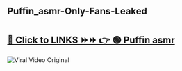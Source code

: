 
 ## Puffin_asmr-Only-Fans-Leaked

# <h2><a href="https://clipsfans.com/Puffin_asmr&ref=git">🔗 Click to LINKS ⏩⏩ 👉 🟢 Puffin asmr </a></h2>

<a href="https://clipsfans.com/Puffin_asmr&ref=git" rel="nofollow" data-target="animated-image.originalLink"><img src="https://i.ibb.co.com/xMMVF88/686577567.gif" alt="Viral Video Original" style="max-width: 100%; display: inline-block;" data-target="animated-image.originalImage"></a>
